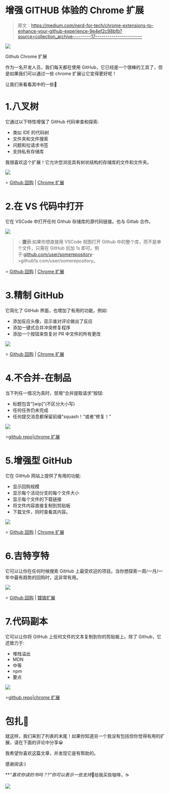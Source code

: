 # 增强 GITHUB 体验的 Chrome 扩展

> 原文：<https://medium.com/nerd-for-tech/chrome-extensions-to-enhance-your-github-experience-9e4ef2c98bfb?source=collection_archive---------17----------------------->

![](img/826b7cc09fba10caf1a867bfe04ec5f2.png)

Github Chrome 扩展

作为一名开发人员，我们每天都在使用 GitHub，它已经是一个很棒的工具了，但是如果我们可以通过一些 chrome 扩展让它变得更好呢！

让我们来看看其中的一些🔽

# 1.八叉树

它通过以下特性增强了 GitHub 代码审查和探索:

*   类似 IDE 的代码树
*   文件夹和文件搜索
*   问题和拉请求书签
*   支持私有存储库

我很喜欢这个扩展！它允许您浏览具有树状结构的存储库的文件和文件夹。

![](img/44c906607d98ca8b4c455fb9e88cf8f2.png)

⭐ [Github 回购](https://github.com/ovity/octotree) | [Chrome 扩展](https://chrome.google.com/webstore/detail/octotree-github-code-tree/bkhaagjahfmjljalopjnoealnfndnagc)

# 2.在 VS 代码中打开

它在 VSCode 中打开任何 Github 存储库的源代码链接。也与 Gitlab 合作。

![](img/61628a59f67e4fbfb68052729cf5c022.png)

> *💡* **提示**:如果你想直接用 VSCode 视图打开 Github 中的整个库，而不是单个文件，只需在 GitHub 后加 1s 即可。例子:[github.com/user/somerepository](http://github.com/user/somerepository)->github1s.com/user/somerepository。

⭐ [Github 回购](https://github.com/aberonni/open-in-vscode/) | [Chrome 扩展](https://chrome.google.com/webstore/detail/open-in-vscode/pfakkjlkpobjeghlgipljkjmbgcanpji)

# 3.精制 GitHub

它简化了 GitHub 界面，也增加了有用的功能，例如:

*   添加反应头像，显示谁对评论做出了反应
*   添加一键式合并冲突修复程序
*   添加一个按钮来恢复对 PR 中文件的所有更改

![](img/2465aa5108bf4b8ece7dc4cb5fefaf36.png)

⭐ [Github 回购](https://github.com/sindresorhus/refined-github) | [Chrome 扩展](https://chrome.google.com/webstore/detail/refined-github/hlepfoohegkhhmjieoechaddaejaokhf)

# 4.不合并-在制品

当下列任一情况为真时，禁用“合并提取请求”按钮:

*   标题包含“[wip]”(不区分大小写)
*   任何任务仍未完成
*   任何提交消息都保留前缀“squash！”或者“修复！”

![](img/35871e1c5f4ae85e0ae721dad0e6cff4.png)

⭐[github repo](https://github.com/sanemat/do-not-merge-wip-for-github)|[chrome 扩展](https://chrome.google.com/webstore/detail/do-not-merge-wip-for-gith/nimelepbpejjlbmoobocpfnjhihnpked)

# 5.增强型 GitHub

它在 GitHub 网站上提供了有用的功能:

*   显示回购规模
*   显示每个活动分支的每个文件大小
*   显示每个文件的下载链接
*   将文件内容直接复制到剪贴板
*   下载文件，同时查看其内容。

![](img/98447206f117c56bc6ce76c643698df0.png)

⭐ [Github 回购](https://github.com/softvar/enhanced-github) | [Chrome 扩展](https://chrome.google.com/webstore/detail/enhanced-github/anlikcnbgdeidpacdbdljnabclhahhmd)

# 6.吉特亨特

它可以让你在任何时候搜索 GitHub 上最受欢迎的项目。当你想探索一周/一月/一年中最有趋势的回购时，这非常有用。

![](img/0f03e02187d1d03d380137da42e609d0.png)

⭐ [Github 回购](https://github.com/kamranahmedse/githunt) | [镀铬扩展](https://chrome.google.com/webstore/detail/githunt/khpcnaokfebphakjgdgpinmglconplhp)

# 7.代码副本

它可以让你将 GitHub 上任何文件的文本复制到你的剪贴板上。除了 Github，它还致力于:

*   堆栈溢出
*   MDN
*   中等
*   npm
*   要点

![](img/52452de9e1f94f51f4ae418de78b6ebb.png)

⭐[github repo](https://github.com/zenorocha/codecopy)|[chrome 扩展](https://chrome.google.com/webstore/detail/codecopy/fkbfebkcoelajmhanocgppanfoojcdmg)

# 包扎👋

就这样，我们来到了列表的末尾！如果你知道另一个我没有包括但你觉得有用的扩展，请在下面的评论中分享😀

我希望你喜欢这篇文章，并发现它是有帮助的。

感谢阅读:)

***“喜欢你读的书吗？?"*你可以表示一些支持**💙给我买些咖啡，☕

[![](img/64f1958427e6a4a17aba8741954b7cdb.png)](https://www.buymeacoffee.com/apoorvtyagi)